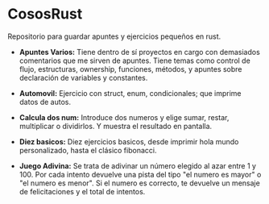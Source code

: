 # CososRust

Repositorio para guardar apuntes y ejercicios pequeños en rust.

* __Apuntes Varios:__ Tiene dentro de sí proyectos en cargo con demasiados comentarios que me sirven de apuntes. Tiene temas como control de flujo,
  estructuras, ownership, funciones, métodos, y apuntes sobre declaración de variables y constantes.
  
* __Automovil:__ Ejercicio con struct, enum, condicionales; que imprime datos de autos.

* __Calcula dos num:__ Introduce dos numeros y elige sumar, restar, multiplicar o dividirlos. Y muestra el
  resultado en pantalla.
  
* __Diez basicos:__ Diez ejercicios basicos, desde imprimir hola mundo personalizado, hasta el clásico fibonacci. 

* __Juego Adivina:__ Se trata de adivinar un número elegido al azar entre 1 y 100. Por cada intento devuelve
  una pista del tipo "el numero es mayor" o "el numero es menor". Si el numero es correcto, te devuelve un
  mensaje de felicitaciones y el total de intentos.
